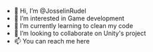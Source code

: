 - 👋 Hi, I’m @JosselinRudel
- 👀 I’m interested in Game development
- 🌱 I’m currently learning to clean my code
- 💞️ I’m looking to collaborate on Unity's project
- 📫 You can reach me here

<!---
JosselinRudel/JosselinRudel is a ✨ special ✨ repository because its `README.md` (this file) appears on your GitHub profile.
You can click the Preview link to take a look at your changes.
--->
